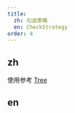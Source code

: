 ```yaml
---
title:
  zh: 勾选策略
  en: CheckStrategy
order: 4
---
```


## zh

使用参考 [Tree](/components/tree/zh#components-tree-demo-CheckStrategy)

## en
